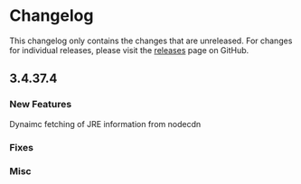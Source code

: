 # Changelog

This changelog only contains the changes that are unreleased. For changes for individual releases, please visit the
[releases](https://github.com/ATLauncher/ATLauncher/releases) page on GitHub.

## 3.4.37.4

### New Features
Dynaimc fetching of JRE information from nodecdn
### Fixes

### Misc
